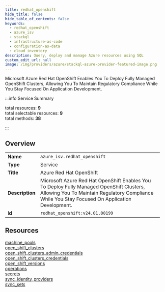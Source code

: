 ```yaml
---
title: redhat_openshift
hide_title: false
hide_table_of_contents: false
keywords:
  - redhat_openshift
  - azure_isv
  - stackql
  - infrastructure-as-code
  - configuration-as-data
  - cloud inventory
description: Query, deploy and manage Azure resources using SQL
custom_edit_url: null
image: /img/providers/azure/stackql-azure-provider-featured-image.png
---
```


Microsoft Azure Red Hat OpenShift Enables You To Deploy Fully Managed OpenShift Clusters, Allowing You To Maintain Regulatory Compliance While You Stay Focused On Application Development.  
    
:::info Service Summary

<div class="row">
<div class="providerDocColumn">
<span>total resources:&nbsp;<b>9</b></span><br />
<span>total selectable resources:&nbsp;<b>9</b></span><br />
<span>total methods:&nbsp;<b>38</b></span><br />
</div>
</div>

:::

## Overview
<table><tbody>
<tr><td><b>Name</b></td><td><code>azure_isv.redhat_openshift</code></td></tr>
<tr><td><b>Type</b></td><td>Service</td></tr>
<tr><td><b>Title</b></td><td>Azure Red Hat OpenShift</td></tr>
<tr><td><b>Description</b></td><td>Microsoft Azure Red Hat OpenShift Enables You To Deploy Fully Managed OpenShift Clusters, Allowing You To Maintain Regulatory Compliance While You Stay Focused On Application Development.</td></tr>
<tr><td><b>Id</b></td><td><code>redhat_openshift:v24.01.00199</code></td></tr>
</tbody></table>

## Resources
<div class="row">
<div class="providerDocColumn">
<a href="/providers/azure_isv/redhat_openshift/machine_pools/">machine_pools</a><br />
<a href="/providers/azure_isv/redhat_openshift/open_shift_clusters/">open_shift_clusters</a><br />
<a href="/providers/azure_isv/redhat_openshift/open_shift_clusters_admin_credentials/">open_shift_clusters_admin_credentials</a><br />
<a href="/providers/azure_isv/redhat_openshift/open_shift_clusters_credentials/">open_shift_clusters_credentials</a><br />
<a href="/providers/azure_isv/redhat_openshift/open_shift_versions/">open_shift_versions</a><br />
</div>
<div class="providerDocColumn">
<a href="/providers/azure_isv/redhat_openshift/operations/">operations</a><br />
<a href="/providers/azure_isv/redhat_openshift/secrets/">secrets</a><br />
<a href="/providers/azure_isv/redhat_openshift/sync_identity_providers/">sync_identity_providers</a><br />
<a href="/providers/azure_isv/redhat_openshift/sync_sets/">sync_sets</a><br />
</div>
</div>
